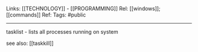 Links: [[TECHNOLOGY]] - [[PROGRAMMING]]
Rel: [[windows]]; [[commands]]
Ref: 
Tags: #public 

--- 
tasklist - lists all processes running on system

see also: [[taskkill]]